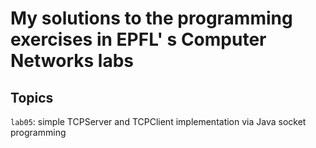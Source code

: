 # My solutions to the programming exercises in EPFL' s Computer Networks labs

## Topics

`lab05`: simple TCPServer and TCPClient implementation via Java socket programming